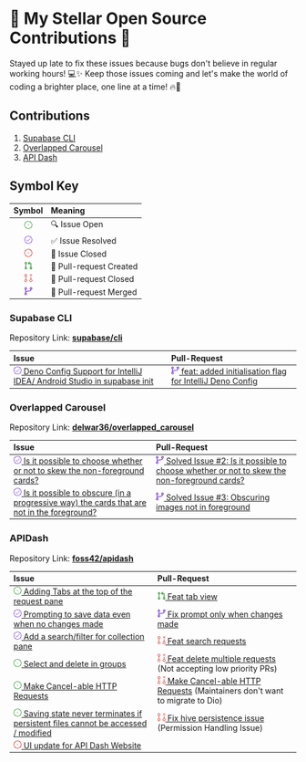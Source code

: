 # 🌟 My Stellar Open Source Contributions 🚀

Stayed up late to fix these issues because bugs don't believe in regular working hours! 💻✨ Keep those issues coming and
let's make the world of coding a brighter place, one line at a time! 🔥🌟

## Contributions

1. [Supabase CLI](#supabase-cli)
2. [Overlapped Carousel](#overlapped-carousel)
3. [API Dash](#apidash)

## Symbol Key

|                Symbol                 | Meaning                 |
|:-------------------------------------:|:------------------------|
|    ![🔍 ISSUE](./assets/issue.png)    | 🔍  Issue Open          |
| ![✅ RESOLVED](./assets/resolved.png)  | ✅ Issue Resolved        |
|   ![🚫 CLOSED](./assets/closed.png)   | 🚫 Issue Closed         |
|       ![🎉 PR](./assets/pr.png)       | 🎉 Pull-request Created |
| ![ 🚧 CLOSED](./assets/pr-closed.png) | 🚧 Pull-request Closed  |
|   ![🔀 MERGED](./assets/merged.png)   | 🔀 Pull-request Merged  |

### Supabase CLI

Repository Link: [**supabase/cli**](https://github.com/supabase/cli)

| Issue                                                                                                                                                      | Pull-Request                                                                                                                            |
|:-----------------------------------------------------------------------------------------------------------------------------------------------------------|:----------------------------------------------------------------------------------------------------------------------------------------|
| [![✅ RESOLVED](./assets/resolved.png) Deno Config Support for IntelliJ IDEA/ Android Studio in supabase init](https://github.com/supabase/cli/issues/1998) | [![🔀 MERGED](./assets/merged.png) feat: added initialisation flag for IntelliJ Deno Config](https://github.com/supabase/cli/pull/2045) |

### Overlapped Carousel

Repository Link: [**delwar36/overlapped_carousel**](https://github.com/delwar36/overlapped_carousel)

| Issue                                                                                                                                                                                       | Pull-Request                                                                                                                                                                           |
|:--------------------------------------------------------------------------------------------------------------------------------------------------------------------------------------------|:---------------------------------------------------------------------------------------------------------------------------------------------------------------------------------------|
| [![✅ RESOLVED](./assets/resolved.png) Is it possible to choose whether or not to skew the non-foreground cards?](https://github.com/delwar36/overlapped_carousel/issues/2)                  | [![🔀 MERGED](./assets/merged.png) Solved Issue #2: Is it possible to choose whether or not to skew the non-foreground cards?](https://github.com/delwar36/overlapped_carousel/pull/5) |
| [![✅ RESOLVED](./assets/resolved.png) Is it possible to obscure (in a progressive way) the cards that are not in the foreground?](https://github.com/delwar36/overlapped_carousel/issues/2) | [![🔀 MERGED](./assets/merged.png) Solved Issue #3: Obscuring images not in foreground](https://github.com/delwar36/overlapped_carousel/pull/4)                                        |

### APIDash

Repository Link: [**foss42/apidash**](https://github.com/foss42/apidash)

| Issue                                                                                                                                                           | Pull-Request                                                                                                                                                  | 
|:----------------------------------------------------------------------------------------------------------------------------------------------------------------|:--------------------------------------------------------------------------------------------------------------------------------------------------------------|
| [![🔍 ISSUE](./assets/issue.png) Adding Tabs at the top of the request pane](https://github.com/foss42/apidash/issues/306)                                      | [![🎉 PR](./assets/pr.png) Feat tab view](https://github.com/foss42/apidash/pull/327)                                                                         |
| [![✅ RESOLVED](./assets/resolved.png) Prompting to save data even when no changes made](https://github.com/foss42/apidash/issues/364)                           | [![🔀 Merged](./assets/merged.png) Fix prompt only when changes made](https://github.com/foss42/apidash/pull/365)                                             |
| [![✅ RESOLVED](./assets/resolved.png) Add a search/filter for collection pane](https://github.com/foss42/apidash/issues/305)                                    | [![ 🚧 CLOSED](./assets/pr-closed.png) Feat search requests](https://github.com/foss42/apidash/pull/330)                                                      |
| [![🔍 ISSUE](./assets/issue.png) Select and delete in groups](https://github.com/foss42/apidash/issues/319)                                                     | [![🚧 CLOSED](./assets/pr-closed.png) Feat delete multiple requests](https://github.com/foss42/apidash/pull/368) (Not accepting low priority PRs)             |
| [![🔍 ISSUE](./assets/issue.png) Make Cancel-able HTTP Requests](https://github.com/foss42/apidash/issues/109)                                                  | [![ 🚧 CLOSED](./assets/pr-closed.png) Make Cancel-able HTTP Requests](https://github.com/foss42/apidash/pull/113) (Maintainers don't want to migrate to Dio) |
| [![🔍 ISSUE](./assets/issue.png) Saving state never terminates if persistent files cannot be accessed / modified](https://github.com/foss42/apidash/issues/359) | [![ 🚧 CLOSED](./assets/pr-closed.png) Fix hive persistence issue](https://github.com/foss42/apidash/pull/363) (Permission Handling Issue)                    |
| [![🚫 CLOSED](./assets/closed.png) UI update for API Dash Website](https://github.com/foss42/apidash/issues/362)                                                |                                                                                                                                                               |
